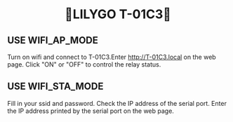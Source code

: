 <h1 align = "center">🌟LILYGO T-01C3🌟</h1>

## USE WIFI_AP_MODE
Turn on wifi and connect to T-01C3.Enter http://T-01C3.local  on the web page.
Click "ON" or "OFF" to control the relay status.
[](../image/WIFI_AP_MODE.jpg)

## USE WIFI_STA_MODE
Fill in your ssid and password.
Check the IP address of the serial port.
Enter the IP address printed by the serial port on the web page.

[](../../image/serial_port.png)
[](../../image/WIFI_STA_MODE.jpg)

